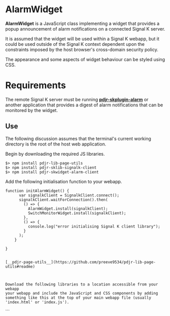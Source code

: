 # AlarmWidget

__AlarmWidget__ is a JavaScript class implementing a widget that
provides a popup announcement of alarm notifications on a connected
Signal K server.

It is assumed that the widget will be used within a Signal K webapp,
but it could be used outside of the Signal K context dependent upon the
constraints imposed by the host browser's cross-domain security policy.

The appearance and some aspects of widget behaviour can be styled using
CSS.

# Requirements

The remote Signal K server must be running
[__pdjr-skplugin-alarm__](https://github.com/preeve9534/pdjr-skplugin-alarm#readme)
or another application that provides a digest of alarm notifications
that can be monitored by the widget.

## Use

The following discussion assumes that the terminal's current working
directory is the root of the host web application.

Begin by downloading the required JS libraries.
```
$> npm install pdjr-lib-page-utils 
$> npm install pdjr-sklib-signalk-client
$> npm install pdjr-skwidget-alarm-client
```
Add the following initialisation function to your webapp.
```
function initAlarmWidget() {
      var signalkClient = SignalkClient.connect();
      signalkClient.waitForConnection().then(
        () => {
          AlarmWidget.install(signalkClient);
          SwitchMonitorWidget.install(signalkClient);
        },
        () => {
          console.log("error initialising Signal K client library");
        }
      );
    }

}


[__pdjr-page-utils__](https://github.com/preeve9534/pdjr-lib-page-utils#readme)



Download the following libraries to a location accessible from your webapp
your webapp and include the JavaScript and CSS components by adding
something like this at the top of your main webapp file (usually
'index.html' or 'index.js').
```
<script type="text/javascript" src="lib/signalk-alarm-widget/AlarmWidget.js"></script>

<link rel="stylesheet" type="text/css" href="lib/signalk-alarm-widget/AlarmWidget.css">
```

